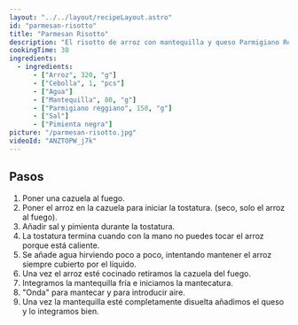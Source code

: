 ```yaml
---
layout: "../../layout/recipeLayout.astro"
id: "parmesan-risotto"
title: "Parmesan Risotto"
description: "El risotto de arroz con mantequilla y queso Parmigiano Reggiano es un exquisito plato italiano que destaca por su cremosidad y sabor. Comienza tostando el arroz en una cazuela con un toque de mantequilla, realzando su aroma y textura. Luego, se va agregando agua caliente poco a poco, permitiendo que el arroz absorba lentamente el líquido, cocinándose hasta alcanzar una consistencia tierna y cremosa."
cookingTime: 30
ingredients:
  - ingredients:
      - ["Arroz", 320, "g"]
      - ["Cebolla", 1, "pcs"]
      - ["Agua"]
      - ["Mantequilla", 80, "g"]
      - ["Parmigiano reggiano", 150, "g"]
      - ["Sal"]
      - ["Pimienta negra"]
picture: "/parmesan-risotto.jpg"
videoId: "ANZTOPW_j7k"
---
```


## Pasos

1. Poner una cazuela al fuego.
2. Poner el arroz en la cazuela para iniciar la tostatura. (seco, solo el arroz al fuego).
3. Añadir sal y pimienta durante la tostatura.
4. La tostatura termina cuando con la mano no puedes tocar el arroz porque está caliente.
5. Se añade agua hirviendo poco a poco, intentando mantener el arroz siempre cubierto por el líquido.
6. Una vez el arroz esté cocinado retiramos la cazuela del fuego.
7. Integramos la mantequilla fría e iniciamos la mantecatura.
8. "Onda" para mantecar y para introducir aire.
9. Una vez la mantequilla esté completamente disuelta añadimos el queso y lo integramos bien.
